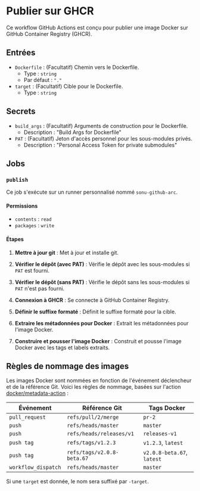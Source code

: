 # Publier sur GHCR

Ce workflow GitHub Actions est conçu pour publier une image Docker sur GitHub Container Registry (GHCR).

## Entrées

- `Dockerfile` : (Facultatif) Chemin vers le Dockerfile.
  - Type : `string`
  - Par défaut : `"."`
- `target` : (Facultatif) Cible pour le Dockerfile.
  - Type : `string`

## Secrets

- `build_args` : (Facultatif) Arguments de construction pour le Dockerfile.
  - Description : "Build Args for Dockerfile"
- `PAT` : (Facultatif) Jeton d'accès personnel pour les sous-modules privés.
  - Description : "Personal Access Token for private submodules"

## Jobs

### `publish`

Ce job s'exécute sur un runner personnalisé nommé `sonu-github-arc`.

#### Permissions

- `contents` : `read`
- `packages` : `write`

#### Étapes

1. **Mettre à jour git** : Met à jour et installe git.

2. **Vérifier le dépôt (avec PAT)** : Vérifie le dépôt avec les sous-modules si `PAT` est fourni.

3. **Vérifier le dépôt (sans PAT)** : Vérifie le dépôt sans les sous-modules si `PAT` n'est pas fourni.

4. **Connexion à GHCR** : Se connecte à GitHub Container Registry.

5. **Définir le suffixe formaté** : Définit le suffixe formaté pour la cible.

6. **Extraire les métadonnées pour Docker** : Extrait les métadonnées pour l'image Docker.

7. **Construire et pousser l'image Docker** : Construit et pousse l'image Docker avec les tags et labels extraits.

## Règles de nommage des images

Les images Docker sont nommées en fonction de l'événement déclencheur et de la référence Git. Voici les règles de nommage, basées sur l'action [docker/metadata-action](https://github.com/docker/metadata-action) :

| Événement            | Référence Git             | Tags Docker                  |
|----------------------|---------------------------|------------------------------|
| `pull_request`       | `refs/pull/2/merge`       | `pr-2`                       |
| `push`               | `refs/heads/master`       | `master`                     |
| `push`               | `refs/heads/releases/v1`  | `releases-v1`                |
| `push tag`           | `refs/tags/v1.2.3`        | `v1.2.3`, `latest`           |
| `push tag`           | `refs/tags/v2.0.8-beta.67`| `v2.0.8-beta.67`, `latest`   |
| `workflow_dispatch`  | `refs/heads/master`       | `master`                     |

Si une `target` est donnée, le nom sera suffixé par `-target`.
